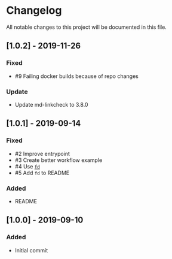 # Changelog

All notable changes to this project will be documented in this file.

## [1.0.2] - 2019-11-26

### Fixed

- #9 Failing docker builds because of repo changes

### Update

- Update md-linkcheck to 3.8.0

## [1.0.1] - 2019-09-14

### Fixed

- #2 Improve entrypoint
- #3 Create better workflow example
- #4 Use [`fd`](https://github.com/sharkdp/fd "Link to fd on GitHub")
- #5 Add `fd` to README

### Added

- README

## [1.0.0] - 2019-09-10

### Added

- Initial commit
